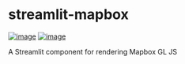 # streamlit-mapbox

[![image](https://img.shields.io/pypi/v/streamlit-mapbox.svg)](https://pypi.python.org/pypi/streamlit-mapbox)
[![image](https://pepy.tech/badge/streamlit-mapbox)](https://pepy.tech/project/streamlit-mapbox)

A Streamlit component for rendering Mapbox GL JS
